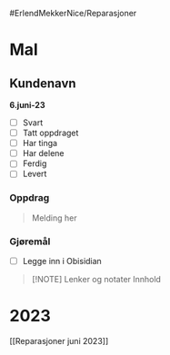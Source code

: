 #ErlendMekkerNice/Reparasjoner
# Mal
## Kundenavn
**6.juni-23**
- [ ] Svart
- [ ] Tatt oppdraget
- [ ] Har tinga
- [ ] Har delene
- [ ] Ferdig
- [ ] Levert
### Oppdrag
> Melding her
### Gjøremål
- [ ] Legge inn i Obisidian
> [!NOTE] Lenker og notater
> Innhold
# 2023
[[Reparasjoner juni 2023]]
